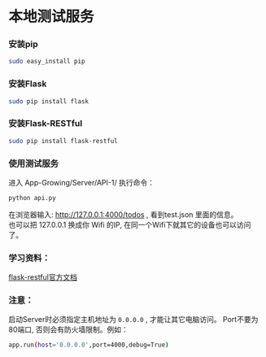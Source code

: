 # 本地测试服务

### 安装pip
```bash
sudo easy_install pip
```

### 安装Flask
```bash
sudo pip install flask
```

### 安装Flask-RESTful
```bash
sudo pip install flask-restful
```

### 使用测试服务
进入 App-Growing/Server/API-1/ 执行命令：
```bash
python api.py
```
在浏览器输入: http://127.0.0.1:4000/todos , 看到test.json 里面的信息。       
也可以把 127.0.0.1 换成你 Wifi 的IP, 在同一个Wifi下就其它的设备也可以访问了。



### 学习资料：
[flask-restful官方文档](http://www.pythondoc.com/Flask-RESTful/index.html)                                     

### 注意：
启动Server时必须指定主机地址为 `0.0.0.0` , 才能让其它电脑访问。 Port不要为80端口, 否则会有防火墙限制。例如：

```bash
app.run(host='0.0.0.0',port=4000,debug=True)
```




